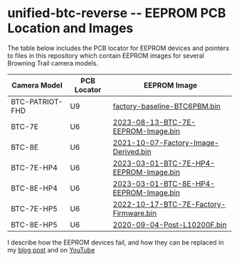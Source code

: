 # unified-btc-reverse -- EEPROM PCB Location and Images

The table below includes the PCB locator for EEPROM devices and pointers to files in this repository which contain EEPROM images for several Browning Trail camera models.

| Camera Model | PCB Locator  | EEPROM Image |
|--------------|--------------|--------------|
| BTC-PATRIOT-FHD | U9 | [factory-baseline-BTC6PBM.bin](https://github.com/robertzak133/unified-btc-reverse/blob/main/targets/btc-patriot-fhd/eeprom-images/2023-12-27-factory-baseline/factory-baseline-BTC6PBM.bin) |
| BTC-7E | U6 | [2023-08-13-BTC-7E-EEPROM-Image.bin](https://github.com/robertzak133/unified-btc-reverse/blob/main/targets/btc-7e/eeprom-images/2023-08-13-Synthesized-Baseline/2023-08-13-BTC-7E-EEPROM-Image.bin) |
| BTC-8E | U6 | [2021-10-07-Factory-Image-Derived.bin](https://github.com/robertzak133/unified-btc-reverse/blob/main/targets/btc-8e/eeprom-images/2023-01-03-Factory-Baseline/2021-10-07-Factory-Image-Derived.bin) |
| BTC-7E-HP4 | U6 | [2023-03-01-BTC-7E-HP4-EEPROM-Image.bin](https://github.com/robertzak133/unified-btc-reverse/blob/main/targets/btc-7e-hp4/eeprom-images/2023-03-01-Synthesized-Factory-Baseline/2023-03-01-BTC-7E-HP4-EEPROM-Image.bin) |
| BTC-8E-HP4 | U6 | [2023-03-01-BTC-8E-HP4-EEPROM-Image.bin](https://github.com/robertzak133/unified-btc-reverse/blob/main/targets/btc-8e-hp4/eeprom-images/2023-03-01-Synthesized-Factory-Baseline/2023-03-01-BTC-8E-HP4-EEPROM-Image.bin) |
| BTC-7E-HP5 | U6 | [2022-10-17-BTC-7E-Factory-Firmware.bin](https://github.com/robertzak133/unified-btc-reverse/blob/main/targets/btc-7e-hp5/eeprom-images/2022-10-14-Factory-Firmware-Image/2022-10-17-BTC-7E-Factory-Firmware.bin) |
| BTC-8E-HP5 | U6 | [2020-09-04-Post-L10200F.bin](https://github.com/robertzak133/unified-btc-reverse/blob/main/targets/btc-8e-hp5/eeprom-images/2022-09-04-Factory-Baseline/2020-09-04-Post-L10200F.bin) |

I describe how the EEPROM devices fail, and how they can be replaced in my  [blog post](https://winterberrywildlife.ouroneacrefarm.com/2024/01/23/deep-tech-repairing-eeprom-in-browning-trail-cameras/) and on [YouTube](https://youtu.be/fbdQ_HbtRJ4) 